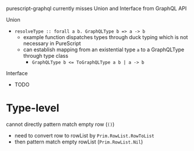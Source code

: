 
purescript-graphql currently misses Union and Interface from GraphQL API

Union
- `resolveType :: forall a b. GraphQLType b => a -> b`
  - example function dispatches types through duck typing which is not necessary in PureScript
  - can establish mapping from an existential type `a` to a GraphQLType through type class
    - `GraphQLType b <= ToGraphQLType a b | a -> b`

Interface
- TODO

# Type-level

cannot directly pattern match empty row (`()`)
- need to convert row to rowList by `Prim.RowList.RowToList`
- then pattern match empty rowList (`Prim.RowList.Nil`)
